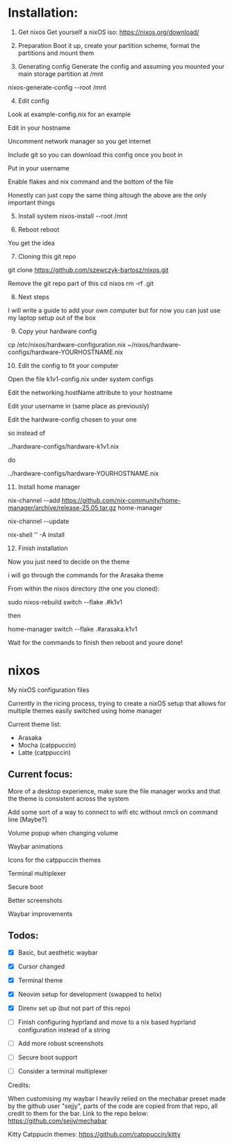 # Installation:

1. Get nixos
Get yourself a nixOS iso:
https://nixos.org/download/

2. Preparation
Boot it up, create your partition scheme, format the partitions and mount them

3. Generating config
Generate the config and assuming you mounted your main storage partition at /mnt

nixos-generate-config --root /mnt

4. Edit config

Look at example-config.nix for an example

Edit in your hostname

Uncomment network manager so you get internet

Include git so you can download this config once you boot in

Put in your username

Enable flakes and nix command and the bottom of the file 


Honestly can just copy the same thing altough the above are the only important things


5. Install system
nixos-install --root /mnt

6. Reboot
reboot

You get the idea


7. Cloning this git repo

git clone https://github.com/szewczyk-bartosz/nixos.git

Remove the git repo part of this
cd nixos
rm -rf .git


8. Next steps

I will write a guide to add your own computer but for now you can just use my laptop setup out of the box

9. Copy your hardware config

cp /etc/nixos/hardware-configuration.nix ~/nixos/hardware-configs/hardware-YOURHOSTNAME.nix

10. Edit the config to fit your computer

Open the file k1v1-config.nix under system configs

Edit the networking.hostName attribute to your hostname

Edit your username in (same place as previously)

Edit the hardware-config chosen to your one

so instead of

../hardware-configs/hardware-k1v1.nix

do

../hardware-configs/hardware-YOURHOSTNAME.nix


11. Install home manager

nix-channel --add https://github.com/nix-community/home-manager/archive/release-25.05.tar.gz home-manager

nix-channel --update

nix-shell '<home-manager>' -A install

12. Finish installation

Now you just need to decide on the theme

i will go through the commands for the Arasaka theme

From within the nixos directory (the one you cloned):

sudo nixos-rebuild switch --flake .#k1v1

then

home-manager switch --flake .#arasaka.k1v1

Wait for the commands to finish then reboot and youre done!


# nixos
My nixOS configuration files

Currently in the ricing process, trying to create a nixOS setup that allows for multiple themes easily switched using home manager

Current theme list:
- Arasaka
- Mocha (catppuccin)
- Latte (catppuccin)


## Current focus:
More of a desktop experience, make sure the file manager works and that the theme is consistent across the system

Add some sort of a way to connect to wifi etc without nmcli on command line [Maybe?]

Volume popup when changing volume

Waybar animations

Icons for the catppuccin themes

Terminal multiplexer

Secure boot

Better screenshots

Waybar improvements




## Todos:
- [x] Basic, but aesthetic waybar
- [x] Cursor changed
- [x] Terminal theme
- [x] Neovim setup for development (swapped to helix)
- [x] Direnv set up (but not part of this repo)
- [ ] Finish configuring hyprland and move to a nix based hyprland configuration instead of a string
- [ ] Add more robust screenshots
- [ ] Secure boot support
- [ ] Consider a terminal multiplexer





Credits:

When customising my waybar I heavily relied on the mechabar preset made by the github user "sejjy", parts of the code are copied from that repo, all credit to them for the bar. Link to the repo below:
https://github.com/sejjy/mechabar

Kitty Catppucin themes:
https://github.com/catppuccin/kitty
